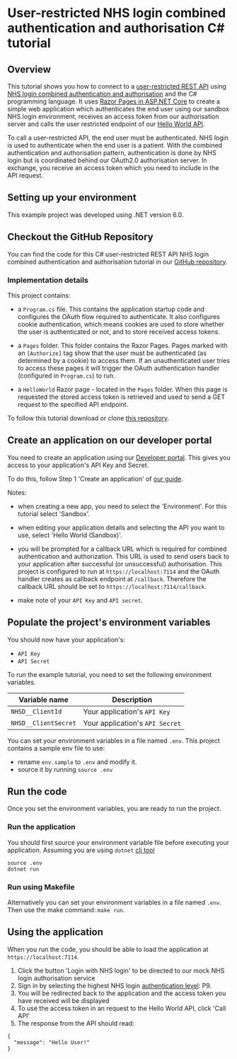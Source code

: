 # User-restricted NHS login combined authentication and authorisation C# tutorial

## Overview

This tutorial shows you how to connect to a [user-restricted REST API](https://digital.nhs.uk/developer/guides-and-documentation/security-and-authorisation#user-restricted-apis) using [NHS login combined authentication and authorisation](https://digital.nhs.uk/developer/guides-and-documentation/security-and-authorisation/user-restricted-restful-apis-nhs-login-combined-authentication-and-authorisation)
and the C# programming language. It uses [Razor Pages in ASP.NET Core](https://docs.microsoft.com/en-us/aspnet/core/razor-pages) to create a simple web application which authenticates the end user using our sandbox NHS login environment, receives an access token from our authorisation server and calls the user restricted endpoint of our [Hello World API](https://digital.nhs.uk/developer/api-catalogue/hello-world).

To call a user-restricted API, the end user must be authenticated.
NHS login is used to authenticate when the end user is a patient. With the combined authentication and authorisation pattern, authentication is done by NHS login but is coordinated behind our OAuth2.0 authorisation server. In exchange, you receive an access token which you need to include in the API request.

## Setting up your environment
This example project was developed using .NET version 6.0.

## Checkout the GitHub Repository

You can find the code for this C# user-restricted REST API NHS login combined authentication and authorisation tutorial in
our [GitHub repository](https://github.com/NHSDigital/hello-world-auth-examples/tree/main/user-restricted-combined-auth-tutorials/nhs-login/csharp).

### Implementation details
This project contains:

- a `Program.cs` file. This contains the application startup code and configures the OAuth flow required to authenticate. It also configures cookie authentication, which means cookies are used to store whether the user is authenticated or not, and to store received access tokens.

- a `Pages` folder. This folder contains the Razor Pages. Pages marked with an `[Authorize]` tag show that the user must be authenticated (as determined by a cookie) to access them. If an unauthenticated user tries to access these pages it will trigger the OAuth authentication handler (configured in `Program.cs`) to run.

- a `HelloWorld` Razor page - located in the `Pages` folder. When this page is requested the stored access token is retrieved and used to send a GET request to the specified API endpoint.

To follow this tutorial download or clone [this repository](https://github.com/NHSDigital/hello-world-auth-examples/tree/main/user-restricted-combined-auth-tutorials/nhs-login/csharp).

## Create an application on our developer portal

You need to create an application using our [Developer portal](https://digital.nhs.uk/developer/getting-started#create-a-developer-account). This gives you access to your application's API Key and Secret.

To do this, follow Step 1 'Create an application'
of [our guide](https://digital.nhs.uk/developer/guides-and-documentation/security-and-authorisation/application-restricted-restful-apis-signed-jwt-authentication#step-1-create-an-application).

Notes:

- when creating a new app, you need to select the 'Environment'. For this tutorial select 'Sandbox'.
- when editing your application details and selecting the API you want to use, select 'Hello World (Sandbox)'.
- you will be prompted for a callback URL which is required for combined authentication and authorization. This URL is used to send users back to your application after successful (or unsuccessful) authorisation. This project is configured to run at `https://localhost:7114` and the OAuth handler creates as callback endpoint at `/callback`. Therefore the callback URL should be set to `https://localhost:7114/callback`.

- make note of your `API Key` and `API secret`.

## Populate the project's environment variables

You should now have your application's:

- `API Key`
- `API Secret`

To run the example tutorial, you need to set the following environment variables.

| Variable name         | Description                        |
| -----------           | ---------------------------------- |
| `NHSD__ClientId`      | Your application's `API Key`       |
| `NHSD__ClientSecret`  | Your application's `API Secret`    |

You can set your environment variables in a file named `.env`. This project contains a sample env file to use:

- rename `env.sample` to `.env` and modify it.
- source it by running `source .env`

## Run the code

Once you set the environment variables, you are ready to run the project.

### Run the application

You should first source your environment variable file before executing your application. Assuming you are using `dotnet` [cli tool](https://docs.microsoft.com/en-us/dotnet/core/tools/)
```shell
source .env
dotnet run
```

### Run using Makefile
Alternatively you can set your environment variables in a file named `.env`. Then use the make command: `make run`.

## Using the application
When you run the code, you should be able to load the application at `https://localhost:7114`.
1. Click the button 'Login with NHS login' to be directed to our mock NHS login authorisation service
2. Sign in by selecting the highest NHS login [authentication level](https://nhsconnect.github.io/nhslogin/user-journeys/): P9.
3. You will be redirected back to the application and the access token you have received will be displayed
4. To use the access token in an request to the Hello World API, click 'Call API'
5. The response from the API should read:

```
{
  "message": "Hello User!"
}
```